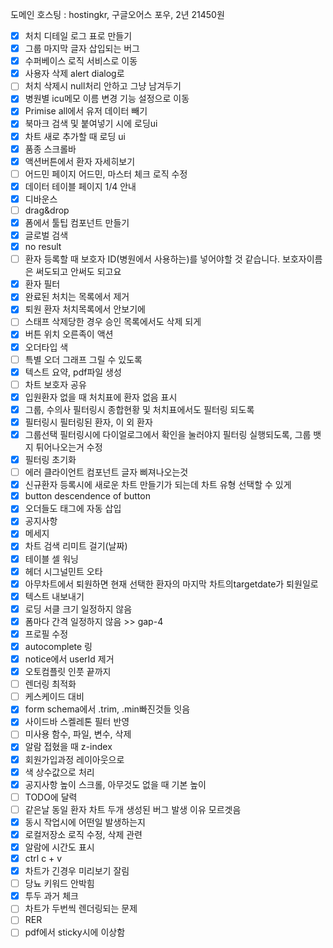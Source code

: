 도메인 호스팅 : hostingkr, 구글오어스 포우, 2년 21450원

- [x] 처치 디테일 로그 표로 만들기
- [x] 그룹 마지막 글자 삽입되는 버그
- [x] 수퍼베이스 로직 서비스로 이동
- [x] 사용자 삭제 alert dialog로
- [ ] 처치 삭제시 null처리 안하고 그냥 남겨두기
- [x] 병원별 icu메모 이름 변경 기능 설정으로 이동
- [x] Primise all에서 유저 데이터 빼기
- [x] 북마크 검색 및 붙여넣기 시에 로딩ui
- [x] 차트 새로 추가할 때 로딩 ui
- [x] 품종 스크롤바
- [x] 액션버튼에서 환자 자세히보기
- [ ] 어드민 페이지 어드민, 마스터 체크 로직 수정
- [x] 데이터 테이블 페이지 1/4 안내
- [x] 디바운스
- [ ] drag&drop
- [x] 폼에서 툴팁 컴포넌트 만들기
- [x] 글로벌 검색
- [x] no result
- [ ] 환자 등록할 때 보호자 ID(병원에서 사용하는)를 넣어야할 것 같습니다. 보호자이름은 써도되고 안써도 되고요
- [x] 환자 필터
- [x] 완료된 처치는 목록에서 제거
- [x] 퇴원 환자 처치목록에서 안보기에
- [ ] 스태프 삭제당한 경우 승인 목록에서도 삭제 되게
- [x] 버튼 위치 오른족이 액션
- [x] 오더타입 색
- [ ] 특별 오더 그래프 그릴 수 있도록
- [x] 텍스트 요약, pdf파일 생성
- [ ] 차트 보호자 공유
- [x] 입원환자 없을 때 처치표에 환자 없음 표시
- [x] 그룹, 수의사 필터링시 종합현황 및 처치표에서도 필터링 되도록
- [x] 필터링시 필터링된 환자, 이 외 환자
- [x] 그룹선택 필터링시에 다이얼로그에서 확인을 눌러야지 필터링 실행되도록, 그룹 뱃지 튀어나오는거 수정
- [x] 필터링 초기화
- [ ] 에러 클라이언트 컴포넌트 글자 삐져나오는것
- [x] 신규환자 등록시에 새로운 차트 만들기가 되는데 차트 유형 선택할 수 있게
- [x] button descendence of button
- [x] 오더들도 태그에 자동 삽입
- [x] 공지사항
- [x] 메세지
- [x] 차트 검색 리미트 걸기(날짜)
- [x] 테이블 셀 워닝
- [x] 헤더 시그널민트 오타
- [x] 아무차트에서 퇴원하면 현재 선택한 환자의 마지막 차트의targetdate가 퇴원일로
- [x] 텍스트 내보내기
- [x] 로딩 서클 크기 일정하지 않음
- [x] 폼마다 간격 일정하지 않음 >> gap-4
- [x] 프로필 수정
- [x] autocomplete 링
- [x] notice에서 userId 제거
- [x] 오토컴플릿 인풋 끝까지
- [ ] 렌더링 최적화
- [ ] 케스케이드 대비
- [x] form schema에서 .trim, .min빠진것들 잇음
- [x] 사이드바 스켈레톤 필터 반영
- [ ] 미사용 함수, 파일, 변수, 삭제
- [x] 알람 접혔을 때 z-index
- [x] 회원가입과정 레이아웃으로
- [x] 색 상수값으로 처리
- [x] 공지사항 높이 스크롤, 아무것도 없을 때 기본 높이
- [ ] TODO에 달력
- [ ] 같은날 동일 환자 차트 두개 생성된 버그 발생 이유 모르겟음
- [x] 동시 작업시에 어떤일 발생하는지
- [x] 로컬저장소 로직 수정, 삭제 관련
- [x] 알람에 시간도 표시
- [x] ctrl c + v
- [x] 차트가 긴경우 미리보기 잘림
- [ ] 당뇨 키워드 안박힘
- [x] 투두 과거 체크
- [ ] 차트가 두번씩 렌더링되는 문제
- [ ] RER
- [ ] pdf에서 sticky시에 이상함
